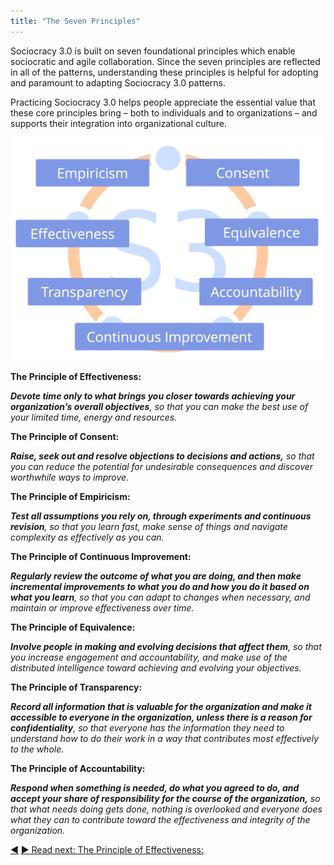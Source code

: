 ```yaml
---
title: "The Seven Principles"
---
```



Sociocracy 3.0 is built on seven foundational principles which enable sociocratic and agile collaboration. Since the seven principles are reflected in all of the patterns, understanding these principles is helpful for adopting and paramount to adapting Sociocracy 3.0 patterns.

Practicing Sociocracy 3.0 helps people appreciate the essential value that these core principles bring – both to individuals and to organizations – and supports their integration into organizational culture.

![The Seven Principles](img/framework/s3-principles-plain.png)

**The Principle of Effectiveness:** 

_**Devote time only to what brings you closer towards achieving your organization’s overall objectives**, so that you can make the best use of your limited time, energy and resources._

**The Principle of Consent:**

_**Raise, seek out and resolve objections to decisions and actions,** so that you can reduce the potential for undesirable consequences and discover worthwhile ways to improve._

**The Principle of Empiricism:** 

_**Test all assumptions you rely on, through experiments and continuous revision**, so that you learn fast, make sense of things and navigate complexity as effectively as you can._

**The Principle of Continuous Improvement:**

_**Regularly review the outcome of what you are doing, and then make incremental improvements to what you do and how you do it based on what you learn**, so that you can adapt to changes when necessary, and maintain or improve effectiveness over time._

**The Principle of Equivalence:**

_**Involve people in making and evolving decisions that affect them**, so that you increase engagement and accountability, and make use of the distributed intelligence toward achieving and evolving your objectives._

**The Principle of Transparency:** 

_**Record all information that is valuable for the organization and make it accessible to everyone in the organization, unless there is a reason for confidentiality**, so that everyone has the information they need to understand how to do their work in a way that contributes most effectively to the whole._

**The Principle of Accountability:** 

_**Respond when something is needed, do what you agreed to do, and accept your share of responsibility for the course of the organization,** so that what needs doing gets done, nothing is overlooked and everyone does what they can to contribute toward the effectiveness and integrity of the organization._


<div class="bottom-nav">
<a href="why-30.html" title="Back to: Why &quot;3.0&quot;?">◀</a> <a href="principle-effectiveness.html" title="Read next: The Principle of Effectiveness: ">▶ Read next: The Principle of Effectiveness: </a>
</div>


<script type="text/javascript">
Mousetrap.bind('g n', function() {
    window.location.href = 'principle-effectiveness.html';
    return false;
});
</script>

